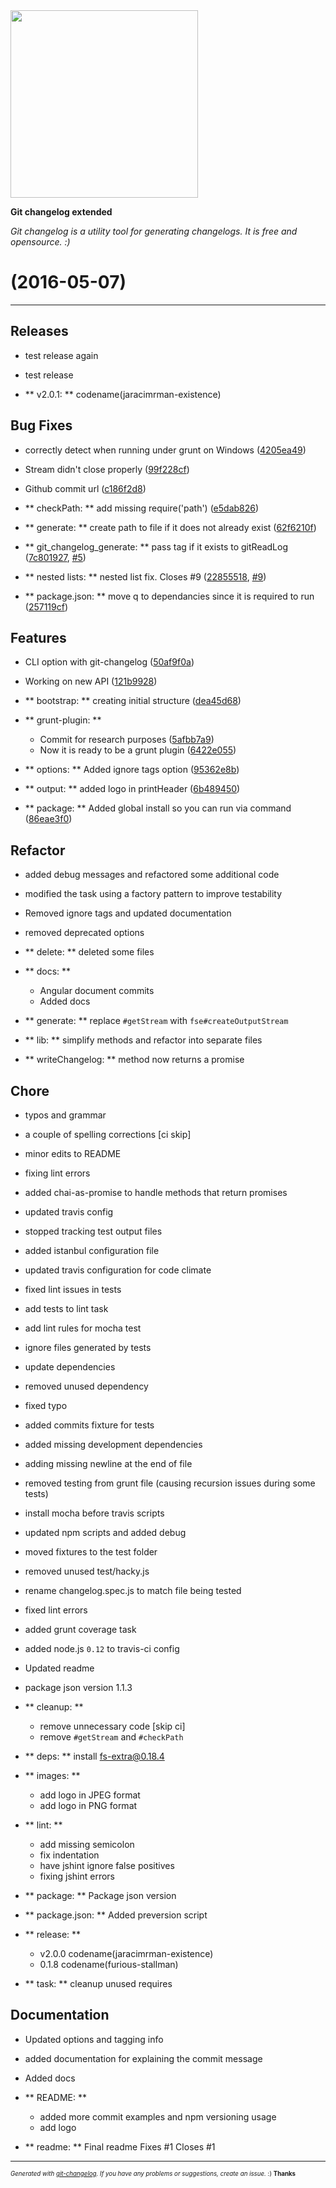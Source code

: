 <img width="300px" src="https://github.com/rafinskipg/git-changelog/raw/master/images/git-changelog-logo.png" />

__Git changelog extended__

_Git changelog is a utility tool for generating changelogs. It is free and opensource. :)_

#   (2016-05-07)



---

## Releases


- test release again

- test release
- ** v2.0.1: ** codename(jaracimrman-existence)


## Bug Fixes


- correctly detect when running under grunt on Windows
  ([4205ea49](https://github.com/rafinskipg/git-changelog/commit/4205ea49a893e4d1807a39268739c13754d40cf2))

- Stream didn't close properly
  ([99f228cf](https://github.com/rafinskipg/git-changelog/commit/99f228cfa5cb26c46ef9e3b00171a5e3d38fd844))

- Github commit url
  ([c186f2d8](https://github.com/rafinskipg/git-changelog/commit/c186f2d877e7907305953610bcaaef331406178a))
- ** checkPath: ** add missing require('path')
  ([e5dab826](https://github.com/rafinskipg/git-changelog/commit/e5dab826062bd22dd37c8c3d3c24a4d9b4701f6d))
- ** generate: ** create path to file if it does not already exist
  ([62f6210f](https://github.com/rafinskipg/git-changelog/commit/62f6210f6895bcf5f9984b26948178b1a93cbc9e))
- ** git_changelog_generate: ** pass tag if it exists to gitReadLog
  ([7c801927](https://github.com/rafinskipg/git-changelog/commit/7c801927672792fc9a818653b74c78d77c7bff9e),
   [#5](https://github.com/rafinskipg/git-changelog/issues/5))
- ** nested lists: ** nested list fix. Closes #9
  ([22855518](https://github.com/rafinskipg/git-changelog/commit/2285551810919bd4d8a749ae3ddd88f9cedcdd0e),
   [#9](https://github.com/rafinskipg/git-changelog/issues/9))
- ** package.json: ** move q to dependancies since it is required to run
  ([257119cf](https://github.com/rafinskipg/git-changelog/commit/257119cf2bb6d8f341a5d65a2f47bcf803dff205))


## Features


- CLI option with git-changelog
  ([50af9f0a](https://github.com/rafinskipg/git-changelog/commit/50af9f0aeba14e88254aaf1bfd6433c4c6bc9fbe))

- Working on new API
  ([121b9928](https://github.com/rafinskipg/git-changelog/commit/121b99285d2a04f9159951fa0e3f849d0d618fef))
- ** bootstrap: ** creating initial structure
  ([dea45d68](https://github.com/rafinskipg/git-changelog/commit/dea45d68ce9555e876680bf7c0778add2f367a30))

- ** grunt-plugin: **
  - Commit for research purposes
  ([5afbb7a9](https://github.com/rafinskipg/git-changelog/commit/5afbb7a95c9f0e985f78666e7e231967524a8928))
  - Now it is ready to be a grunt plugin
  ([6422e055](https://github.com/rafinskipg/git-changelog/commit/6422e0552b30f6e94d11b03310a23c1342aa5965))
- ** options: ** Added ignore tags option
  ([95362e8b](https://github.com/rafinskipg/git-changelog/commit/95362e8b57a673e810ffe54ff3337de1ea5109a8))
- ** output: ** added logo in printHeader
  ([6b489450](https://github.com/rafinskipg/git-changelog/commit/6b489450a90172dc57059d7fd55fb4c6110152b2))
- ** package: ** Added global install so you can run via command
  ([86eae3f0](https://github.com/rafinskipg/git-changelog/commit/86eae3f013ace1c5c23afc32b2e8f878a69629f1))


## Refactor


- added debug messages and refactored some additional code

- modified the task using a factory pattern to improve testability

- Removed ignore tags and updated documentation

- removed deprecated options
- ** delete: ** deleted some files

- ** docs: **
  - Angular document commits
  - Added docs
- ** generate: ** replace `#getStream` with `fse#createOutputStream`
- ** lib: ** simplify methods and refactor into separate files
- ** writeChangelog: ** method now returns a promise


## Chore


- typos and grammar

- a couple of spelling corrections [ci skip]

- minor edits to README

- fixing lint errors

- added chai-as-promise to handle methods that return promises

- updated travis config

- stopped tracking test output files

- added istanbul configuration file

- updated travis configuration for code climate

- fixed lint issues in tests

- add tests to lint task

- add lint rules for mocha test

- ignore files generated by tests

- update dependencies

- removed unused dependency

- fixed typo

- added commits fixture for tests

- added missing development dependencies

- adding missing newline at the end of file

- removed testing from grunt file (causing recursion issues during some tests)

- install mocha before travis scripts

- updated npm scripts and added debug

- moved fixtures to the test folder

- removed unused test/hacky.js

- rename changelog.spec.js to match file being tested

- fixed lint errors

- added grunt coverage task

- added node.js `0.12` to travis-ci config

- Updated readme

- package json version 1.1.3

- ** cleanup: **
  - remove unnecessary code [skip ci]
  - remove `#getStream` and `#checkPath`
- ** deps: ** install fs-extra@0.18.4

- ** images: **
  - add logo in JPEG format
  - add logo in PNG format

- ** lint: **
  - add missing semicolon
  - fix indentation
  - have jshint ignore false positives
  - fixing jshint errors
- ** package: ** Package json version
- ** package.json: ** Added preversion script

- ** release: **
  - v2.0.0 codename(jaracimrman-existence)
  - 0.1.8 codename(furious-stallman)
- ** task: ** cleanup unused requires


## Documentation


- Updated options and tagging info

- added documentation for explaining the commit message

- Added docs

- ** README: **
  - added more commit examples and npm versioning usage
  - add logo
- ** readme: ** Final readme Fixes #1 Closes #1



---
<sub><sup>*Generated with [git-changelog](https://github.com/rafinskipg/git-changelog). If you have any problems or suggestions, create an issue.* :) **Thanks** </sub></sup>